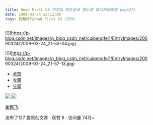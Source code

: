 ```yaml
---
title: Head First C# 中文版 图文皆译 第七章 接口和抽象类 page275
date: 2009-03-24 22:11:00
tags: 我翻译的Head First C#（习作）
---
```

![](https://p-blog.csdn.net/images/p_blog_csdn_net/cuipengfei1/EntryImages/200
90324/2009-03-24_21-53-04.jpg)

![](https://p-blog.csdn.net/images/p_blog_csdn_net/cuipengfei1/EntryImages/200
90324/2009-03-24_21-57-13.jpg)

  * [ 点赞  ](javascript:;)
  * [ 收藏  ](javascript:;)
  * [ 分享 ](javascript:;)

[ ![](https://profile.csdnimg.cn/5/2/5/3_cuipengfei1)
![](https://g.csdnimg.cn/static/user-reg-year/1x/11.png)
](https://blog.csdn.net/cuipengfei1)

[ 崔鹏飞 ](https://blog.csdn.net/cuipengfei1)

发布了127 篇原创文章  ·  获赞 8  ·  访问量 74万+

